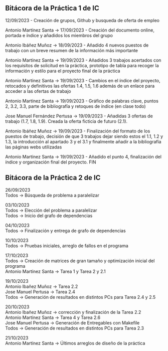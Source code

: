 **Bitácora de la Práctica 1 de IC**
-------------------------------------------------------------------------
12/09/2023 - Creación de grupos, Github y busqueda de oferta de empleo

Antonio Martínez Santa -> 17/09/2023 - Creación del documento online, portada e índice y añadidos los miembros del grupo

Antonio Ibáñez Muñoz -> 18/09/2023 - Añadido 4 nuevos puestos de trabajo con un breve resumen de la información más importante

Antonio Martínez Santa -> 19/09/2023 - Añadidos 3 trabajos acertados con los requisitos de solicitud en la práctica, prototipo de tabla para recoger la información y estilo para el proyecto final de la práctica

Antonio Martínez Santa -> 19/09/2023 - Cambios en el índice del proyecto, retocados y definitivos las ofertas 1.4, 1.5, 1.6 además de un enlace para acceder a las ofertas de trabajo

Antonio Martínez Santa -> 19/09/2023 - Gráfico de palabras clave, puntos 2, 3.2, 3.3, parte de bibliografía y retoques de índice (en clase todo)

Jose Manuel Fernández Pertusa -> 19/09/2023 - Añadidas 3 ofertas de trabajo (1.7, 1.8, 1.9). Creada la oferta ficticia de futuro (2.1).

Antonio Ibáñez Muñoz -> 19/09/2023 - Finalización del formato de los puestos de trabajo, decisión de que 3 trabajos dejar siendo estos el 1.1, 1.2 y 1.3, la introducción al apartado 3 y el 3.1 y finalmente añadir a la bibliografía las páginas webs utilizadas

Antonio Martínez Santa -> 19/09/2023 - Añadido el punto 4, finalización del índice y organización final del proyecto. FIN

**Bitácora de la Práctica 2 de IC**
-------------------------------------------------------------------------
26/09/2023  
Todos -> Búsqueda de problema a paralelizar

03/10/2023  
Todos -> Elección del problema a paralelizar  
Todos -> Inicio del grafo de dependencias

04/10/2023  
Todos -> Finalización y entrega de grafo de dependencias

10/10/2023  
Todos -> Pruebas iniciales, arreglo de fallos en el programa

17/10/2023  
Todos -> Creación de matrices de gran tamaño y optimización inicial del programa  
Antonio Martínez Santa -> Tarea 1 y Tarea 2 y 2.1

19/10/2023  
Antonio Ibañez Muñoz -> Tarea 2.2  
Jose Manuel Pertusa -> Tarea 2.4  
Todos -> Generación de resultados en distintos PCs para Tarea 2.4 y 2.5

20/10/2023  
Antonio Ibañez Muñoz -> corrección y finalización de la Tarea 2.2  
Antonio Martínez Santa -> Tarea 4 y Tarea 2.6  
Jose Manuel Pertusa -> Generación de Entregables con Makefile  
Todos -> Generación de resultados en distintos PCs para Tarea 2.3

21/10/2023  
Antonio Martínez Santa -> Últimos arreglos de diseño de la práctica
